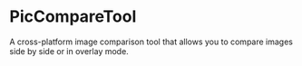 # PicCompareTool
A cross-platform image comparison tool that allows you to compare images side by side or in overlay mode.
